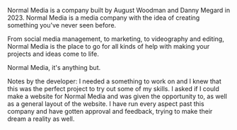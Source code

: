 Normal Media is a company built by August Woodman and Danny Megard in 2023. Normal Media is a media company with the idea of creating something you've never seen before.

From social media management, to marketing, to videography and editing, Normal Media is the place to go for all kinds of help with making your projects and ideas come to life.

Normal Media, it's anything but.



Notes by the developer: I needed a something to work on and I knew that this was the perfect project to try out some of my skills. I asked if I could make a website for Normal Media and was given the opportunity to, as well as a general layout of the website. I have run every aspect past this company and have gotten approval and feedback, trying to make their dream a reality as well.